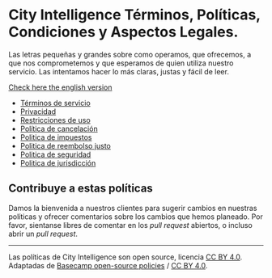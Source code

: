 # City Intelligence Términos, Políticas, Condiciones y Aspectos Legales.

Las letras pequeñas y grandes sobre como operamos, que ofrecemos, a que nos comprometemos y que esperamos de quien utiliza nuestro servicio. Las intentamos hacer lo más claras, justas y fácil de leer.

[Check here the english version]()

+ [Términos de servicio](terminos/index.md)
+ [Privacidad](privacidad/index.md)
+ [Restricciones de uso](restricciones/index.md)
+ [Política de cancelación](cancelacion/index.md)
+ [Politica de impuestos](impuestos/index.md)
+ [Politica de reembolso justo](reembolso/index.md)
+ [Politica de seguridad](seguridad/index.md)
+ [Politica de jurisdicción](jurisdiccion/index.md)

## Contribuye a estas políticas

Damos la bienvenida a nuestros clientes para sugerir cambios en nuestras políticas y ofrecer comentarios sobre los cambios que hemos planeado. Por favor, sientanse libres de comentar en los *pull request* abiertos, o incluso abrir un *pull request*.

---
Las políticas de City Intelligence son open source, licencia [CC BY 4.0](https://creativecommons.org/licenses/by/4.0/). Adaptadas de [Basecamp open-source policies](https://github.com/basecamp/policies) / [CC BY 4.0](https://creativecommons.org/licenses/by/4.0/).
